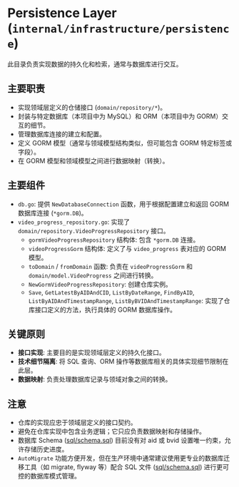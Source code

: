 # Persistence Layer (`internal/infrastructure/persistence`)

此目录负责实现数据的持久化和检索，通常与数据库进行交互。

## 主要职责

*   实现领域层定义的仓储接口 (`domain/repository/*`)。
*   封装与特定数据库（本项目中为 MySQL）和 ORM（本项目中为 GORM）交互的细节。
*   管理数据库连接的建立和配置。
*   定义 GORM 模型（通常与领域模型结构类似，但可能包含 GORM 特定标签或字段）。
*   在 GORM 模型和领域模型之间进行数据映射（转换）。

## 主要组件

*   `db.go`: 提供 `NewDatabaseConnection` 函数，用于根据配置建立和返回 GORM 数据库连接 (`*gorm.DB`)。
*   `video_progress_repository.go`: 实现了 `domain/repository.VideoProgressRepository` 接口。
    *   `gormVideoProgressRepository` 结构体: 包含 `*gorm.DB` 连接。
    *   `videoProgressGorm` 结构体: 定义了与 `video_progress` 表对应的 GORM 模型。
    *   `toDomain` / `fromDomain` 函数: 负责在 `videoProgressGorm` 和 `domain/model.VideoProgress` 之间进行转换。
    *   `NewGormVideoProgressRepository`: 创建仓库实例。
    *   `Save`, `GetLatestByAIDAndCID`, `ListByDateRange`, `FindByAID`, `ListByAIDAndTimestampRange`, `ListByBVIDAndTimestampRange`: 实现了仓库接口定义的方法，执行具体的 GORM 数据库操作。

## 关键原则

*   **接口实现**: 主要目的是实现领域层定义的持久化接口。
*   **技术细节隔离**: 将 SQL 查询、ORM 操作等数据库相关的具体实现细节限制在此层。
*   **数据映射**: 负责处理数据库记录与领域对象之间的转换。

## 注意

*   仓库的实现应忠于领域层定义的接口契约。
*   避免在仓库实现中包含业务逻辑；它只应负责数据映射和存储操作。
*   数据库 Schema ([sql/schema.sql](mdc:sql/schema.sql)) 目前没有对 aid 或 bvid 设置唯一约束，允许存储历史进度。
*   `AutoMigrate` 功能方便开发，但在生产环境中通常建议使用更专业的数据库迁移工具（如 migrate, flyway 等）配合 SQL 文件 ([sql/schema.sql](mdc:sql/schema.sql)) 进行更可控的数据库模式管理。 